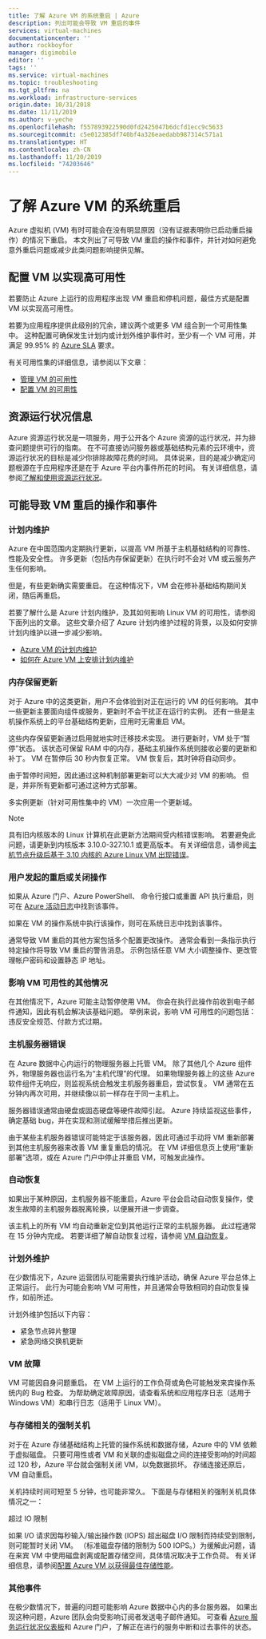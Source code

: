 ```yaml
---
title: 了解 Azure VM 的系统重启 | Azure
description: 列出可能会导致 VM 重启的事件
services: virtual-machines
documentationcenter: ''
author: rockboyfor
manager: digimobile
editor: ''
tags: ''
ms.service: virtual-machines
ms.topic: troubleshooting
ms.tgt_pltfrm: na
ms.workload: infrastructure-services
origin.date: 10/31/2018
ms.date: 11/11/2019
ms.author: v-yeche
ms.openlocfilehash: f557893922590d0fd2425047b6dcfd1ecc9c5633
ms.sourcegitcommit: c5e012385df740bf4a326eaedabb987314c571a1
ms.translationtype: HT
ms.contentlocale: zh-CN
ms.lasthandoff: 11/20/2019
ms.locfileid: "74203646"
---
```

# <a name="understand-a-system-reboot-for-azure-vm"></a>了解 Azure VM 的系统重启

Azure 虚拟机 (VM) 有时可能会在没有明显原因（没有证据表明你已启动重启操作）的情况下重启。 本文列出了可导致 VM 重启的操作和事件，并针对如何避免意外重启问题或减少此类问题影响提供见解。

## <a name="configure-the-vms-for-high-availability"></a>配置 VM 以实现高可用性

若要防止 Azure 上运行的应用程序出现 VM 重启和停机问题，最佳方式是配置 VM 以实现高可用性。

若要为应用程序提供此级别的冗余，建议两个或更多 VM 组合到一个可用性集中。 这种配置可确保发生计划内或计划外维护事件时，至少有一个 VM 可用，并满足 99.95% 的 [Azure SLA](https://www.azure.cn/support/sla/virtual-machines/) 要求。

有关可用性集的详细信息，请参阅以下文章：

- [管理 VM 的可用性](../windows/manage-availability.md)
- [配置 VM 的可用性](../windows/classic/configure-availability.md)

## <a name="resource-health-information"></a>资源运行状况信息

Azure 资源运行状况是一项服务，用于公开各个 Azure 资源的运行状况，并为排查问题提供可行的指南。 在不可直接访问服务器或基础结构元素的云环境中，资源运行状况的目标是减少你排除故障花费的时间。 具体说来，目的是减少确定问题根源在于应用程序还是在于 Azure 平台内事件所花的时间。 有关详细信息，请参阅[了解和使用资源运行状况](../../resource-health/resource-health-overview.md)。

## <a name="actions-and-events-that-can-cause-the-vm-to-reboot"></a>可能导致 VM 重启的操作和事件

### <a name="planned-maintenance"></a>计划内维护

Azure 在中国范围内定期执行更新，以提高 VM 所基于主机基础结构的可靠性、性能及安全性。 许多更新（包括内存保留更新）在执行时不会对 VM 或云服务产生任何影响。

<!--Change globe to China-->

但是，有些更新确实需要重启。 在这种情况下，VM 会在修补基础结构期间关闭，随后再重启。

若要了解什么是 Azure 计划内维护，及其如何影响 Linux VM 的可用性，请参阅下面列出的文章。 这些文章介绍了 Azure 计划内维护过程的背景，以及如何安排计划内维护以进一步减少影响。

- [Azure VM 的计划内维护](../windows/planned-maintenance.md)
- [如何在 Azure VM 上安排计划内维护](../windows/classic/planned-maintenance-schedule.md)

### <a name="memory-preserving-updates"></a>内存保留更新

对于 Azure 中的这类更新，用户不会体验到对正在运行的 VM 的任何影响。 其中一些更新主要面向组件或服务，更新时不会干扰正在运行的实例。 还有一些是主机操作系统上的平台基础结构更新，应用时无需重启 VM。

这些内存保留更新通过启用就地实时迁移技术实现。 进行更新时，VM 处于“暂停”状态。  该状态可保留 RAM 中的内存，基础主机操作系统则接收必要的更新和补丁。 VM 在暂停后 30 秒内恢复正常。 VM 恢复后，其时钟将自动同步。

由于暂停时间短，因此通过这种机制部署更新可以大大减少对 VM 的影响。 但是，并非所有更新都可通过这种方式部署。 

多实例更新（针对可用性集中的 VM）一次应用一个更新域。

> [!NOTE]
> 具有旧内核版本的 Linux 计算机在此更新方法期间受内核错误影响。 若要避免此问题，请更新到内核版本 3.10.0-327.10.1 或更高版本。 有关详细信息，请参阅[主机节点升级后基于 3.10 内核的 Azure Linux VM 出现错误](https://support.microsoft.com/help/3212236)。

### <a name="user-initiated-reboot-or-shutdown-actions"></a>用户发起的重启或关闭操作

如果从 Azure 门户、Azure PowerShell、 命令行接口或重置 API 执行重启，则可在 [Azure 活动日志](../../azure-monitor/platform/activity-logs-overview.md)中找到该事件。

如果在 VM 的操作系统中执行该操作，则可在系统日志中找到该事件。

通常导致 VM 重启的其他方案包括多个配置更改操作。 通常会看到一条指示执行特定操作将导致 VM 重启的警告消息。 示例包括任意 VM 大小调整操作、更改管理帐户密码和设置静态 IP 地址。

<!-- Not Available on ### Azure Security Center and Windows Update-->

### <a name="other-situations-affecting-the-availability-of-your-vm"></a>影响 VM 可用性的其他情况

在其他情况下，Azure 可能主动暂停使用 VM。 你会在执行此操作前收到电子邮件通知，因此有机会解决该基础问题。 举例来说，影响 VM 可用性的问题包括：违反安全规范、付款方式过期。

### <a name="host-server-faults"></a>主机服务器错误

在 Azure 数据中心内运行的物理服务器上托管 VM。 除了其他几个 Azure 组件外，物理服务器也运行名为“主机代理”的代理。 如果物理服务器上的这些 Azure 软件组件无响应，则监视系统会触发主机服务器重启，尝试恢复。 VM 通常在五分钟内再次可用，并继续像以前一样存在于同一主机上。

服务器错误通常由硬盘或固态硬盘等硬件故障引起。 Azure 持续监视这些事件，确定基础 bug，并在实现和测试缓解举措后推出更新。

由于某些主机服务器错误可能特定于该服务器，因此可通过手动将 VM 重新部署到其他主机服务器来改善 VM 重复重启的情况。 在 VM 详细信息页上使用“重新部署”选项，或在 Azure 门户中停止并重启 VM，可触发此操作。 

### <a name="auto-recovery"></a>自动恢复

如果出于某种原因，主机服务器不能重启，Azure 平台会启动自动恢复操作，使发生故障的主机服务器脱离轮换，以便展开进一步调查。 

该主机上的所有 VM 均自动重新定位到其他运行正常的主机服务器。 此过程通常在 15 分钟内完成。 若要详细了解自动恢复过程，请参阅 [VM 自动恢复](https://azure.microsoft.com/blog/service-healing-auto-recovery-of-virtual-machines)。

### <a name="unplanned-maintenance"></a>计划外维护

在少数情况下，Azure 运营团队可能需要执行维护活动，确保 Azure 平台总体上正常运行。 此行为可能会影响 VM 可用性，并且通常会导致相同的自动恢复操作，如前所述。  

计划外维护包括以下内容：

- 紧急节点碎片整理
- 紧急网络交换机更新

### <a name="vm-crashes"></a>VM 故障

VM 可能因自身问题重启。 在 VM 上运行的工作负荷或角色可能触发来宾操作系统内的 Bug 检查。 为帮助确定故障原因，请查看系统和应用程序日志（适用于 Windows VM）和串行日志（适用于 Linux VM）。

### <a name="storage-related-forced-shutdowns"></a>与存储相关的强制关机

对于在 Azure 存储基础结构上托管的操作系统和数据存储，Azure 中的 VM 依赖于虚拟磁盘。 只要可用性或者 VM 和关联的虚拟磁盘之间的连接受影响的时间超过 120 秒，Azure 平台就会强制关闭 VM，以免数据损坏。 存储连接还原后，VM 自动重启。 

关机持续时间可短至 5 分钟，也可能非常久。 下面是与存储相关的强制关机具体情况之一： 

超过 IO 限制 

如果 I/O 请求因每秒输入/输出操作数 (IOPS) 超出磁盘 I/O 限制而持续受到限制，则可能暂时关闭 VM。 （标准磁盘存储的限制为 500 IOPS。）为缓解此问题，请在来宾 VM 中使用磁盘剥离或配置存储空间，具体情况取决于工作负荷。 有关详细信息，请参阅[配置 Azure VM 以获得最佳存储性能](https://blogs.msdn.com/b/mast/archive/2014/10/14/configuring-azure-virtual-machines-for-optimal-storage-performance.aspx)。

### <a name="other-incidents"></a>其他事件

在极少数情况下，普遍的问题可能影响 Azure 数据中心内的多台服务器。 如果出现这种问题，Azure 团队会向受影响订阅者发送电子邮件通知。 可查看 [Azure 服务运行状况仪表板](https://status.azure.com/status/)和 Azure 门户，了解正在进行的服务中断和过去事件的状态。

<!-- Update_Description: update meta properties, wording update -->